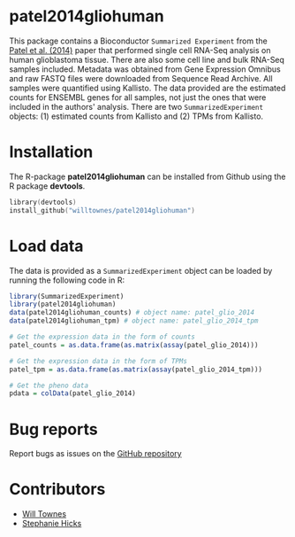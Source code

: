 # patel2014gliohuman

This package contains a Bioconductor `Summarized Experiment`
  from the [Patel et al. (2014)](https://doi.org/10.1126/science.1254257) paper that performed single cell RNA-Seq
  analysis on human glioblastoma tissue. There are also some cell line
  and bulk RNA-Seq samples included. Metadata was obtained from Gene
  Expression Omnibus and raw FASTQ files were downloaded from Sequence
  Read Archive. All samples were quantified using Kallisto. The data
  provided are the estimated counts for ENSEMBL genes for all samples,
  not just the ones that were included in the authors' analysis.
  There are two `SummarizedExperiment` objects:
 (1) estimated counts from Kallisto and (2) TPMs from Kallisto. 


# Installation

The R-package **patel2014gliohuman** can be installed from Github using the R
package **devtools**.
```s
library(devtools)
install_github("willtownes/patel2014gliohuman")
```
# Load data

The data is provided as a `SummarizedExperiment` object can be loaded 
by running the following code in R: 

```r
library(SummarizedExperiment)
library(patel2014gliohuman)
data(patel2014gliohuman_counts) # object name: patel_glio_2014
data(patel2014gliohuman_tpm) # object name: patel_glio_2014_tpm

# Get the expression data in the form of counts
patel_counts = as.data.frame(as.matrix(assay(patel_glio_2014)))

# Get the expression data in the form of TPMs
patel_tpm = as.data.frame(as.matrix(assay(patel_glio_2014_tpm)))

# Get the pheno data
pdata = colData(patel_glio_2014)
```

# Bug reports
Report bugs as issues on the [GitHub repository](https://github.com/willtownes/patel2014gliohuman)

# Contributors

* [Will Townes](https://github.com/willtownes)
* [Stephanie Hicks](https://github.com/stephaniehicks)
